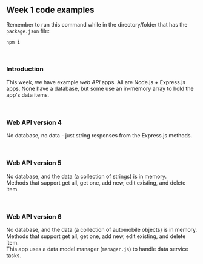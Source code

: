 ## Week 1 code examples

Remember to run this command while in the directory/folder that has the `package.json` file:

```
npm i
```

<br>

### Introduction

This week, we have example *web API* apps. All are Node.js + Express.js apps. None have a database, but some use an in-memory array to hold the app's data items. 

<br>

### Web API version 4

No database, no data - just string responses from the Express.js methods. 

<br>

### Web API version 5

No database, and the data (a collection of strings) is in memory.  
Methods that support get all, get one, add new, edit existing, and delete item.  

<br>

### Web API version 6

No database, and the data (a collection of automobile objects) is in memory.  
Methods that support get all, get one, add new, edit existing, and delete item.  
This app uses a data model manager (<code>manager.js</code>) to handle data service tasks.  

<br>
